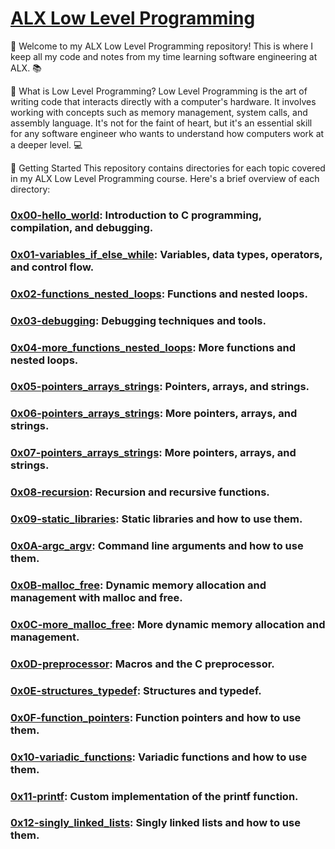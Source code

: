 # [ALX Low Level Programming](https://github.com/nwhator/alx-low_level_programming)
👋 Welcome to my ALX Low Level Programming repository! This is where I keep all my code and notes from my time learning software engineering at ALX. 📚

🤔 What is Low Level Programming?
Low Level Programming is the art of writing code that interacts directly with a computer's hardware. It involves working with concepts such as memory management, system calls, and assembly language. It's not for the faint of heart, but it's an essential skill for any software engineer who wants to understand how computers work at a deeper level. 💻

🚀 Getting Started
This repository contains directories for each topic covered in my ALX Low Level Programming course. Here's a brief overview of each directory:

### [0x00-hello_world](https://github.com/nwhator/alx-low_level_programming/tree/master/0x00-hello_world): Introduction to C programming, compilation, and debugging.
### [0x01-variables_if_else_while](https://github.com/nwhator/alx-low_level_programming/tree/master/0x01-variables_if_else_while): Variables, data types, operators, and control flow.
### [0x02-functions_nested_loops](https://github.com/nwhator/alx-low_level_programming/tree/master/0x03-debugging): Functions and nested loops.
### [0x03-debugging](https://github.com/nwhator/alx-low_level_programming/tree/master/0x03-debugging): Debugging techniques and tools.
### [0x04-more_functions_nested_loops](https://github.com/nwhator/alx-low_level_programming/tree/master/0x04-more_functions_nested_loops): More functions and nested loops.
### [0x05-pointers_arrays_strings](https://github.com/nwhator/alx-low_level_programming/tree/master/0x05-pointers_arrays_strings): Pointers, arrays, and strings.
### [0x06-pointers_arrays_strings](https://github.com/nwhator/alx-low_level_programming/tree/master/0x06-pointers_arrays_strings): More pointers, arrays, and strings.
### [0x07-pointers_arrays_strings](https://github.com/nwhator/alx-low_level_programming/tree/master/0x07-pointers_arrays_strings): More pointers, arrays, and strings.
### [0x08-recursion](https://github.com/nwhator/alx-low_level_programming/tree/master/0x08-recursion): Recursion and recursive functions.
### [0x09-static_libraries](https://github.com/nwhator/alx-low_level_programming/tree/master/0x09-static_libraries): Static libraries and how to use them.
### [0x0A-argc_argv](https://github.com/nwhator/alx-low_level_programming/tree/master/0x0A-argc_argv): Command line arguments and how to use them.
### [0x0B-malloc_free](https://github.com/nwhator/alx-low_level_programming/tree/master/0x0B-malloc_free): Dynamic memory allocation and management with malloc and free.
### [0x0C-more_malloc_free](https://github.com/nwhator/alx-low_level_programming/tree/master/0x0C-more_malloc_free): More dynamic memory allocation and management.
### [0x0D-preprocessor](https://github.com/nwhator/alx-low_level_programming/tree/master/0x0D-preprocessor): Macros and the C preprocessor.
### [0x0E-structures_typedef](https://github.com/nwhator/alx-low_level_programming/tree/master/0x0E-structures_typedef): Structures and typedef.
### [0x0F-function_pointers](https://github.com/nwhator/alx-low_level_programming/tree/master/0x0F-function_pointers): Function pointers and how to use them.
### [0x10-variadic_functions](https://github.com/nwhator/alx-low_level_programming/tree/master/0x10-variadic_functions): Variadic functions and how to use them.
### [0x11-printf](https://github.com/itsjustdice/printf): Custom implementation of the printf function.
### [0x12-singly_linked_lists](https://github.com/nwhator/alx-low_level_programming/tree/master/0x12-singly_linked_lists): Singly linked lists and how to use them.

